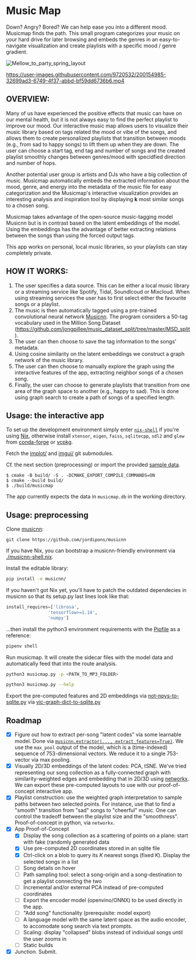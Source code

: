 # Music Map

Down? Angry? Bored? We can help ease you into a different mood. Musicmap finds the path. 
This small program categorizes your music on your hard drive for later browsing and embeds the genres in an easy-to-navigate visualization and create playlists with a specific mood / genre gradient.

![Mellow_to_party_spring_layout](https://user-images.githubusercontent.com/66002874/200176045-65ea2c53-d1eb-4dbc-bc0e-12f64214ccfa.png)

https://user-images.githubusercontent.com/9720532/200154985-32699ad3-6749-4f37-abbd-bf59dd6736b6.mp4

## OVERVIEW:

Many of us have experienced the positive effects that music can have on our mental health, but it is not always easy to find the perfect playlist to improve our mood. Our interactive music map allows users to visualize their music library based on tags related the mood or vibe of the songs, and allows them to create personalized playlists that transition between moods (e.g., from sad to happy songs) to lift them up when they are down. The user can choose a start tag, end tag and number of songs and the created playlist smoothly changes between genres/mood with specidfied direction and number of hops.

Another potential user group is artists and DJs who have a big collection of music. Musicmap automatically embeds the extracted information about the mood, genre, and energy into the metadata of the music file for easy categorization and the Musicmap's interactive visualization provides an interesting analysis  and inspiration tool by displaying __k__ most similar songs to a chosen song.

Musicmap takes advantage of the open-source music-tagging model Musicnn but is in contrast based on the latent embeddings of the model.
Using the embeddings has the advantage of better extracting relations between the songs than using the forced output tags.

This app works on personal, local music libraries, so your playlists can stay completely private. 

## HOW IT WORKS: 

1. The user specifies a data source. This can be either a local music library or a streaming service like Spotify, Tidal, Soundlcoud or Mixcloud. When using streaming services the user has to first select either the favourite songs or a playlist.
2. The music is then automatically tagged using a pre-trained convolutional neural network [Musicnn](https://github.com/jordipons/musicnn). The program considers a 50-tag vocabulary used in the Million Song Dataset (https://github.com/jongpillee/music_dataset_split/tree/master/MSD_split). 
3. The user can then choose to save the tag information to the songs' metadata. 
4. Using cosine similarity on the latent embeddings we construct a graph network of the music library.
5. The user can then choose to manually explore the graph using the interactive features of the app, extracting neighbor songs of a chosen song.
6. Finally, the user can choose to generate playlists that transition from one area of the graph space to another (e.g., happy to sad). This is done using graph search to create a path of songs of a specified length.

## Usage: the interactive app

To set up the development environment simply enter [`nix-shell`](./shell.nix)
if you're using [Nix](https://github.com/NixOS/nix),
otherwise install `xtensor`, `eigen`, `faiss`, `sqlitecpp`, `sdl2` and `glew`
from [conda-forge](https://mamba.readthedocs.io/en/latest/user_guide/micromamba.html)
or [vcpkg](https://github.com/microsoft/vcpkg).

Fetch the [implot/](./implot) and [imgui/](./imgui) git submodules.

Cf. the next section (preprocessing)
or import the provided [sample data](https://gist.github.com/29ae32af3222950d307883a3d3ad24b5).

```console
$ cmake -B build/ -S . -DCMAKE_EXPORT_COMPILE_COMMANDS=ON
$ cmake --build build/
$ ./build/musicmap
```

The app currently expects the data in `musicmap.db` in the working directory.

## Usage: preprocessing

Clone [musicnn](https://github.com/jordipons/musicnn):

```console
git clone https://github.com/jordipons/musicnn
```

If you have Nix, you can bootstrap a musicnn-friendly environment via [./musicnn-shell.nix](./musicnn-shell.nix).

Install the editable library:

```bash
pip install -e musicnn/
```

If you haven't got Nix yet, you'll have to patch the outdated dependecies in
musicnn so that its setup.py last lines look like that:

```python
install_requires=['librosa',
                'tensorflow>=1.14',
                'numpy']
```


...then install the python3 environment requirements with the [Pipfile](./Pipfile) as a reference:

```bash
pipenv shell
```

Run musicmap.
It will create the sidecar files with the model data and automatically feed that into the route analysis.

```bash
python3 musicmap.py -p <PATH_TO_MP3_FOLDER>
```

```bash
python3 musicmap.py --help
```

Export the pre-computed features and 2D embeddings
via [not-npys-to-sqlite.py](./not-npys-to-sqlite.py)
via [vic-graph-dict-to-sqlite.py](./vic-graph-dict-to-sqlite.py)


## Roadmap

- [x] Figure out how to extract per-song "latent codes" via some learnable model.
  Done via [`musicnn.extractor(..., extract_features=True)`](https://github.com/jordipons/musicnn/). 
  We use the `max_pool` output of the model, which is a (time-indexed) sequence of 753-dimensional vectors.
  We reduce it to a single 753-vector via max pooling.
- [x] Visually 2D/3D embeddings of the latent codes: PCA, tSNE. We've tried representing our song collection as a fully-connected graph with similarity-weighted edges and embedding that in 2D/3D using [networkx](https://networkx.org/). We can export these pre-computed layouts to use with our proof-of-concept interactive app.
- [x] Playlist construction: use the weighted graph interpretation to sample paths between two selected points. For instance, use that to find a "smooth" transition from "sad" songs to "cheerful" music. One can control the tradeoff between the playlist size and the "smoothness". Proof-of-concept in python, via `networkx`.
- [x] App Proof-of-Concept
    - [x] Display the song collection as a scattering of points on a plane: start with fake (randomly generated data
    - [x] Use pre-computed 2D coordinates stored in an sqlite file
    - [x] Ctrl-click on a blob to query its $K$ nearest songs (fixed $K$). Display the selected songs in a list
    - [ ] Song details on hover
    - [ ] Path sampling tool: select a song-origin and a song-destination to get a playlist connecting the two
    - [ ] Incremental and/or external PCA instead of pre-computed coordinates
    - [ ] Export the encoder model (openvino/ONNX) to be used directly in the app.
    - [ ] "Add song" functionality (prerequisite: model export)
    - [ ] A language model with the same latent space as the audio encoder, to
      accomodate song search via text prompts.
    - [ ] Scaling: display "collapsed" blobs instead of individual songs until
      the user zooms in
    - [ ] Static builds
- [x] Junction. Submit.
